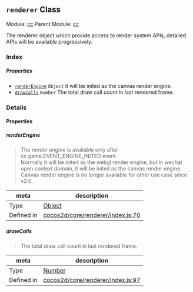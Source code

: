 ## `renderer` Class



Module: [cc](../modules/cc.md)
Parent Module: [cc](../modules/cc.md)


The renderer object which provide access to render system APIs,
detailed APIs will be available progressively.



### Index

##### Properties

  - [`renderEngine`](#renderengine) `Object` it will be inited as the canvas render engine.
  - [`drawCalls`](#drawcalls) `Number` The total draw call count in last rendered frame.





### Details


#### Properties


##### renderEngine

> The render engine is available only after cc.game.EVENT_ENGINE_INITED event.<br/>
Normally it will be inited as the webgl render engine, but in wechat open context domain,
it will be inited as the canvas render engine. Canvas render engine is no longer available for other use case since v2.0.

| meta | description |
|------|-------------|
| Type | <a href="https://developer.mozilla.org/en/JavaScript/Reference/Global_Objects/Object" class="crosslink external" target="_blank">Object</a> |
| Defined in | [cocos2d/core/renderer/index.js:70](https://github.com/cocos-creator/engine/blob/793ed1e41a1e981ef927cb5ecccb6f051f942b50/cocos2d/core/renderer/index.js#L70) |



##### drawCalls

> The total draw call count in last rendered frame.

| meta | description |
|------|-------------|
| Type | <a href="https://developer.mozilla.org/en/JavaScript/Reference/Global_Objects/Number" class="crosslink external" target="_blank">Number</a> |
| Defined in | [cocos2d/core/renderer/index.js:97](https://github.com/cocos-creator/engine/blob/793ed1e41a1e981ef927cb5ecccb6f051f942b50/cocos2d/core/renderer/index.js#L97) |






